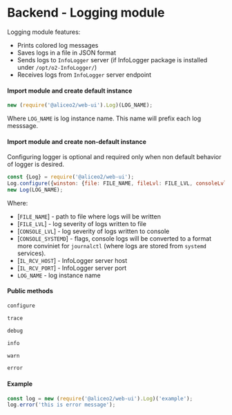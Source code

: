 # Backend - Logging module
Logging module features:
 * Prints colored log messages
 * Saves logs in a file in JSON format
 * Sends logs to `InfoLogger` server (if InfoLogger package is installed under `/opt/o2-InfoLogger/`)
 * Receives logs from `InfoLogger` server endpoint

#### Import module and create default instance
```js
new (require('@aliceo2/web-ui').Log)(LOG_NAME);
```

Where `LOG_NAME` is log instance name. This name will prefix each log messsage.

#### Import module and create non-default instance

Configuring logger is optional and required only when non default behavior of logger is desired.

```js
const {Log} = require('@aliceo2/web-ui');
Log.configure({winston: {file: FILE_NAME, fileLvl: FILE_LVL, consoleLvl: CONSOLE_LVL, consoleSystemd: CONSOLE_SYSTEMD}, infologger: {host: IL_RCV_HOST, port: IL_RCV_PORT}});
new Log(LOG_NAME);
```

Where:
  * [`FILE_NAME`] - path to file where logs will be written
  * [`FILE_LVL`] - log severity of logs written to file
  * [`CONSOLE_LVL`] - log severity of logs written to console
  * [`CONSOLE_SYSTEMD`] - flags, console logs will be converted to a format more conviniet for `journalctl` (where logs are stored from `systemd` services).
  * [`IL_RCV_HOST`] - InfoLogger server host
  * [`IL_RCV_PORT`] - InfoLogger server port
  * `LOG_NAME` - log instance name


#### Public methods

```js
configure
```

```js
trace
```

```js
debug
```

```js
info
```

```js
warn
```

```js
error
```

#### Example
```js
const log = new (require('@aliceo2/web-ui').Log)('example');
log.error('this is error message');
```
